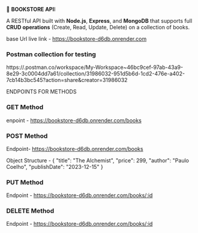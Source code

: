 
📖 **BOOKSTORE API**I

A  RESTful API built with **Node.js**, **Express**, and **MongoDB** that supports full **CRUD operations** (Create, Read, Update, Delete) on a collection of books.

base Url live  link - https://bookstore-d6db.onrender.com


### Postman collection for testing 
https://.postman.co/workspace/My-Workspace~46bc9cef-97ab-43a9-8e29-3c0004dd7a61/collection/31986032-951d5b6d-1cd2-476e-a402-7cb14b3bc545?action=share&creator=31986032


ENDPOINTS FOR METHODS

### GET Method
enpoint - https://bookstore-d6db.onrender.com/books

### POST Method
Endpoint- https://bookstore-d6db.onrender.com/books

Object Structure - {
  "title": "The Alchemist",
  "price": 299,
  "author": "Paulo Coelho",
  "publishDate": "2023-12-15"
}

### PUT Method
Endpoint - https://bookstore-d6db.onrender.com/books/:id

### DELETE Method
Endpoint - https://bookstore-d6db.onrender.com/books/:id




